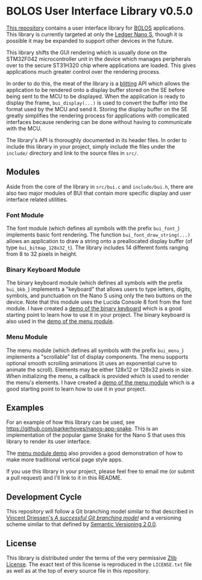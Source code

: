 # BOLOS User Interface Library v0.5.0

[This repository](https://github.com/parkerhoyes/bolos-user-interface) contains
a user interface library for
[BOLOS](http://ledger.readthedocs.io/en/latest/bolos/index.html) applications.
This library is currently targeted at only the [Ledger Nano
S](https://github.com/LedgerHQ/ledger-nano-s), though it is possible it may be
expanded to support other devices in the future.

This library shifts the GUI rendering which is usually done on the STM32F042
microcontroller unit in the device which manages peripherals over to the secure
ST31H320 chip where applications are loaded. This gives applications much
greater control over the rendering process.

In order to do this, the meat of the library is a
[blitting](https://en.wikipedia.org/wiki/Bit_blit) API which allows the
application to be rendered onto a display buffer stored on the SE before being
sent to the MCU to be displayed. When the application is ready to display the
frame, `bui_display(...)` is used to convert the buffer into the format used by
the MCU and send it. Storing the display buffer on the SE greatly simplifies the
rendering process for applications with complicated interfaces because rendering
can be done without having to communicate with the MCU.

The library's API is thoroughly documented in its header files. In order to
include this library in your project, simply include the files under the
`include/` directory and link to the source files in `src/`.

## Modules

Aside from the core of the library in `src/bui.c` and `include/bui.h`, there are
also two major modules of BUI that contain more specific display and user
interface related utilities.

### Font Module

The font module (which defines all symbols with the prefix `bui_font_`)
implements basic font rendering. The function `bui_font_draw_string(...)` allows
an application to draw a string onto a preallocated display buffer (of type
`bui_bitmap_128x32_t`). The library includes 14 different fonts ranging from 8
to 32 pixels in height.

### Binary Keyboard Module

The binary keyboard module (which defines all symbols with the prefix
`bui_bkb_`) implements a "keyboard" that allows users to type letters, digits,
symbols, and punctuation on the Nano S using only the two buttons on the device.
Note that this module uses the Lucida Console 8 font from the font module. I
have created a [demo of the binary
keyboard](https://github.com/parkerhoyes/nanos-app-binarykbdemo) which is a good
starting point to learn how to use it in your project. The binary keyboard is
also used in the [demo of the menu
module](https://github.com/parkerhoyes/nanos-app-menudemo).

### Menu Module

The menu module (which defines all symbols with the prefix `bui_menu_`)
implements a "scrollable" list of display components. The menu supports optional
smooth scrolling animations (it uses an exponential curve to animate the
scroll). Elements may be either 128x12 or 128x32 pixels in size. When
initializing the menu, a callback is provided which is used to render the menu's
elements. I have created a [demo of the menu
module](https://github.com/parkerhoyes/nanos-app-menudemo) which is a good
starting point to learn how to use it in your project.

## Examples

For an example of how this library can be used, see
https://github.com/parkerhoyes/nanos-app-snake. This is an implementation of the
popular game Snake for the Nano S that uses this library to render its user
interface.

The [menu module demo](https://github.com/parkerhoyes/nanos-app-menudemo) also
provides a good demonstration of how to make more traditional vertical page
style apps.

If you use this library in your project, please feel free to email me (or submit
a pull request) and I'll link to it in this README.

## Development Cycle

This repository will follow a Git branching model similar to that described in
[Vincent Driessen's *A successful Git branching
model*](http://nvie.com/posts/a-successful-git-branching-model/) and a
versioning scheme similar to that defined by [Semantic Versioning
2.0.0](http://semver.org/).

## License

This library is distributed under the terms of the very permissive [Zlib
License](https://opensource.org/licenses/Zlib). The exact text of this license
is reproduced in the `LICENSE.txt` file as well as at the top of every source
file in this repository.
